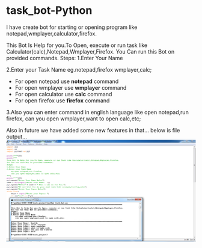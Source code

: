 # task_bot-Python
I have create bot for starting  or opening program like notepad,wmplayer,calculator,firefox.

This Bot Is Help for you.To Open, execute or run task like Calculator(calc),Notepad,Wmplayer,Firefox.
You Can run this Bot on provided commands.
Steps:
1.Enter Your Name

2.Enter your Task Name
    eg.notepad,firefox wmplayer,calc;
* For open notepad use **notepad** command
* For open wmplayer use **wmplayer** command
* For open calculator use **calc** command
* For open firefox use **firefox** command

3.Also you can enter command in english language like
  open notepad,run firefox,
can you open wmplayer,want to open calc,etc;

Also in future we have added some new features in that...
below is file output...
![GitHub Logo](task_bot_output.png)
